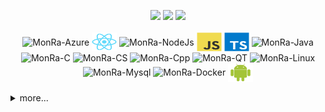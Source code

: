 <!--Hello
<h2><img src="https://emojis.slackmojis.com/emojis/images/1531849430/4246/blob-sunglasses.gif?1531849430" width="30"/> Hi 👋 , I'm MonRá! <img src="https://media.giphy.com/media/12oufCB0MyZ1Go/giphy.gif" width="50"></h2>
-->

<div>
  </p>
  <div align="center">
   <a href="https://www.facebook.com/ramon.chaib" target="_blank"><img src="https://img.shields.io/badge/-Facebook-%230077B5?style=for-the-badge&logo=facebook&logoColor=white" target="_blank"></a> 
  <a href="https://www.instagram.com/monrapps/" target="_blank"><img src="https://img.shields.io/badge/-Instagram-%23E4405F?style=for-the-badge&logo=instagram&logoColor=white" target="_blank"></a>
  <a href="https://www.linkedin.com/in/ramon-chaib-27007635/" target="_blank"><img src="https://img.shields.io/badge/-LinkedIn-%230077B5?style=for-the-badge&logo=linkedin&logoColor=white" target="_blank"></a>   
</div>
  
 <div style="display: inline_block" align="center"><br>
  <img align="center" alt="MonRa-Azure" height="30" width="40" src="https://cdn.jsdelivr.net/gh/devicons/devicon/icons/azure/azure-original.svg">
  <img align="center" alt="MonRa-React" height="30" width="40" src="https://raw.githubusercontent.com/devicons/devicon/master/icons/react/react-original.svg">
  <img align="center" alt="MonRa-NodeJs" height="30" width="40" src="https://cdn.jsdelivr.net/gh/devicons/devicon/icons/nodejs/nodejs-original.svg">
  <img align="center" alt="MonRa-Js" height="30" width="40" src="https://raw.githubusercontent.com/devicons/devicon/master/icons/javascript/javascript-original.svg">     <img align="center" alt="MonRa-Ts" height="30" width="40" src="https://raw.githubusercontent.com/devicons/devicon/master/icons/typescript/typescript-original.svg">
  <img align="center" alt="MonRa-Java" height="30" width="40" src="https://cdn.jsdelivr.net/gh/devicons/devicon/icons/java/java-original.svg">
  <img align="center" alt="MonRa-C" height="30" width="40" src="https://cdn.jsdelivr.net/gh/devicons/devicon/icons/c/c-original.svg">
  <img align="center" alt="MonRa-CS" height="30" width="40" src="https://cdn.jsdelivr.net/gh/devicons/devicon/icons/csharp/csharp-original.svg">
  <img align="center" alt="MonRa-Cpp" height="30" width="40" src="https://cdn.jsdelivr.net/gh/devicons/devicon/icons/cplusplus/cplusplus-original.svg">
  <img align="center" alt="MonRa-QT" height="30" width="40" src="https://cdn.jsdelivr.net/gh/devicons/devicon/icons/qt/qt-original.svg">
  <img align="center" alt="MonRa-Linux" height="30" width="40" src="https://cdn.jsdelivr.net/gh/devicons/devicon/icons/linux/linux-original.svg">
  <img align="center" alt="MonRa-Mysql" height="30" width="40" src="https://cdn.jsdelivr.net/gh/devicons/devicon/icons/mysql/mysql-original.svg">
  <img align="center" alt="MonRa-Docker" height="30" width="40" src="https://cdn.jsdelivr.net/gh/devicons/devicon/icons/docker/docker-original.svg">  
  <img align="center" alt="MonRa-Android" height="30" width="40" src="https://github.com/devicons/devicon/blob/master/icons/android/android-original.svg">
  
</div>
</a>

</br>
<!--
[![github activity graph](https://activity-graph.herokuapp.com/graph?username=monrapps&theme=chartreuse-dark)](https://github.com/monrapps/)
-->
<div>
<details>
      <summary>more...</summary>
      
<!--
### <img src="https://media.giphy.com/media/VgCDAzcKvsR6OM0uWg/giphy.gif" width="50"> A little more about me...  

```javascript
const monra = {
    pronouns: "He" | "Him",
    code: ["any"],
    askMeAbout: ["any"],
    technologies: {
        backEnd: {
            js: ["any"],
        },
        mobileApp: {
            native: ["Android Development"]
        },
        devOps: ["AWS", "Docker🐳", "Route53", "Nginx"],
        databases: ["mongo", "MySql", "sqlite"],
        misc: ["Firebase", "Socket.IO", "selenium", "open-cv", "php", "SuiteApp"]
    },
    architecture: ["Serverless Architecture", "Progressive web applications", "Single page applications"],
    currentFocus: "Building Robots to ease opertations",
    funFact: "There are two ways to write error-free programs; only the third one works"
};
```
-->

---
<!--START_SECTION:waka-->
![Code Time](http://img.shields.io/badge/Code%20Time-1%2C097%20hrs%2046%20mins-blue)

![Profile Views](http://img.shields.io/badge/Profile%20Views-0-blue)

![Lines of code](https://img.shields.io/badge/From%20Hello%20World%20I%27ve%20Written-3.1%20million%20lines%20of%20code-blue)

**🐱 My GitHub Data** 

> 📦 56.6 kB Used in GitHub's Storage 
 > 
> 🏆 1,058 Contributions in the Year 2025
 > 
> 🚫 Not Opted to Hire
 > 
> 📜 24 Public Repositories 
 > 
> 🔑 20 Private Repositories 
 > 
**I'm an Early 🐤** 

```text
🌞 Morning                8451 commits        █████████░░░░░░░░░░░░░░░░   34.02 % 
🌆 Daytime                10937 commits       ███████████░░░░░░░░░░░░░░   44.03 % 
🌃 Evening                3752 commits        ████░░░░░░░░░░░░░░░░░░░░░   15.10 % 
🌙 Night                  1700 commits        ██░░░░░░░░░░░░░░░░░░░░░░░   06.84 % 
```
📅 **I'm Most Productive on Thursday** 

```text
Monday                   4628 commits        █████░░░░░░░░░░░░░░░░░░░░   18.63 % 
Tuesday                  4571 commits        █████░░░░░░░░░░░░░░░░░░░░   18.40 % 
Wednesday                4724 commits        █████░░░░░░░░░░░░░░░░░░░░   19.02 % 
Thursday                 5251 commits        █████░░░░░░░░░░░░░░░░░░░░   21.14 % 
Friday                   3386 commits        ███░░░░░░░░░░░░░░░░░░░░░░   13.63 % 
Saturday                 1321 commits        █░░░░░░░░░░░░░░░░░░░░░░░░   05.32 % 
Sunday                   959 commits         █░░░░░░░░░░░░░░░░░░░░░░░░   03.86 % 
```


📊 **This Week I Spent My Time On** 

```text
🕑︎ Time Zone: America/Sao_Paulo

💬 Programming Languages: 
Other                    2 hrs 28 mins       ███████████░░░░░░░░░░░░░░   42.08 % 
YAML                     1 hr 8 mins         █████░░░░░░░░░░░░░░░░░░░░   19.33 % 
Docker                   28 mins             ██░░░░░░░░░░░░░░░░░░░░░░░   08.05 % 
Makefile                 25 mins             ██░░░░░░░░░░░░░░░░░░░░░░░   07.36 % 
C                        22 mins             ██░░░░░░░░░░░░░░░░░░░░░░░   06.27 % 

🔥 Editors: 
VS Code                  5 hrs 52 mins       █████████████████████████   100.00 % 

🐱‍💻 Projects: 
gww-v6i                  2 hrs 16 mins       ██████████░░░░░░░░░░░░░░░   38.58 % 
zmqslip                  1 hr 51 mins        ████████░░░░░░░░░░░░░░░░░   31.49 % 
kernel                   37 mins             ███░░░░░░░░░░░░░░░░░░░░░░   10.61 % 
u-boot                   30 mins             ██░░░░░░░░░░░░░░░░░░░░░░░   08.71 % 
Unknown Project          20 mins             █░░░░░░░░░░░░░░░░░░░░░░░░   05.78 % 

💻 Operating System: 
WSL                      5 hrs 32 mins       ████████████████████████░   94.22 % 
Windows                  20 mins             █░░░░░░░░░░░░░░░░░░░░░░░░   05.78 % 
```

**I Mostly Code in C++** 

```text
C                        15 repos            █████░░░░░░░░░░░░░░░░░░░░   18.75 % 
Java                     9 repos             ███░░░░░░░░░░░░░░░░░░░░░░   11.25 % 
Python                   7 repos             ██░░░░░░░░░░░░░░░░░░░░░░░   08.75 % 
JavaScript               7 repos             ██░░░░░░░░░░░░░░░░░░░░░░░   08.75 % 
HTML                     5 repos             ██░░░░░░░░░░░░░░░░░░░░░░░   06.25 % 
```



**Timeline**

![Lines of Code chart](https://raw.githubusercontent.com/monrapps/monrapps/master/assets/bar_graph.png)


 Last Updated on 27/03/2025 07:10:01 UTC
<!--END_SECTION:waka-->
